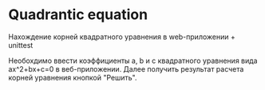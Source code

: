 # Quadrantic equation
Нахождение корней квадратного уравнения в web-приложении + unittest

Необохдимо ввести коэффициенты a, b и c квадратного уравнения вида ax^2+bx+c=0 в веб-приложении.
Далее получить результат расчета корней уравнения кнопкой "Решить". 
